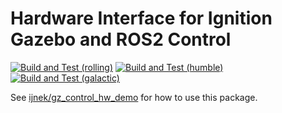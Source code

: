 # Hardware Interface for Ignition Gazebo and ROS2 Control

[![Build and Test (rolling)](../../actions/workflows/build_and_test_rolling.yaml/badge.svg?branch=rolling)](../../actions/workflows/build_and_test_rolling.yaml?query=branch:rolling)
[![Build and Test (humble)](../../actions/workflows/build_and_test_humble.yaml/badge.svg?branch=rolling)](../../actions/workflows/build_and_test_humble.yaml?query=branch:rolling)
[![Build and Test (galactic)](../../actions/workflows/build_and_test_galactic.yaml/badge.svg?branch=galactic)](../../actions/workflows/build_and_test_galactic.yaml?query=branch:galactic)

See [ijnek/gz_control_hw_demo](https://github.com/ijnek/gz_control_hw_demo) for how to use this package.
